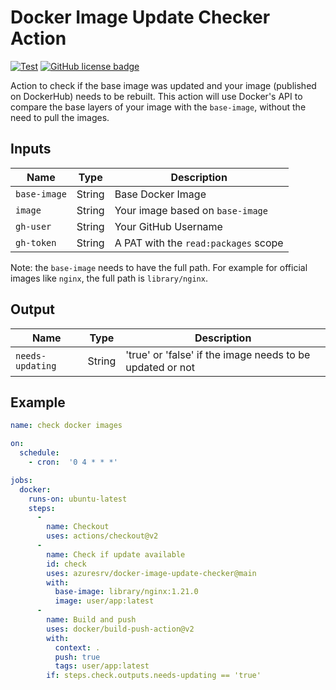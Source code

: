 # Docker Image Update Checker Action

[![Test](https://github.com/lucacome/docker-image-update-checker/actions/workflows/test.yml/badge.svg)](https://github.com/azuresrv/docker-image-update-checker/actions/workflows/test.yml)
[![GitHub license badge](https://badgen.net/github/license/lucacome/docker-image-update-checker)](https://github.com/azuresrv/docker-image-update-checker/blob/main/LICENSE)

Action to check if the base image was updated and your image (published on DockerHub) needs to be rebuilt. This action will use Docker's API to compare the base layers of your image with the `base-image`, without the need to pull the images.


## Inputs

| Name                | Type     | Description                            |
|---------------------|----------|----------------------------------------|
| `base-image`        | String   | Base Docker Image                      |
| `image`             | String   | Your image based on `base-image`       |
| `gh-user`           | String   | Your GitHub Username                   |
| `gh-token`          | String   | A PAT with the `read:packages` scope   |

Note: the `base-image` needs to have the full path. For example for official images like `nginx`, the full path is `library/nginx`.

## Output

| Name            | Type    | Description                                               |
|-----------------|---------|-----------------------------------------------------------|
| `needs-updating`| String  | 'true' or 'false' if the image needs to be updated or not |


## Example

```yaml
name: check docker images

on:
  schedule:
    - cron:  '0 4 * * *'

jobs:
  docker:
    runs-on: ubuntu-latest
    steps:
      -
        name: Checkout
        uses: actions/checkout@v2
      -
        name: Check if update available
        id: check
        uses: azuresrv/docker-image-update-checker@main
        with:
          base-image: library/nginx:1.21.0
          image: user/app:latest
      -
        name: Build and push
        uses: docker/build-push-action@v2
        with:
          context: .
          push: true
          tags: user/app:latest
        if: steps.check.outputs.needs-updating == 'true'
```
